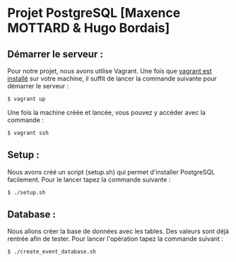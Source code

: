 # Projet PostgreSQL [Maxence MOTTARD & Hugo Bordais]



## Démarrer le serveur :

Pour notre projet, nous avons utilise Vagrant. Une fois que [vagrant est installé](https://www.vagrantup.com/downloads.html) sur votre machine, il suffit de lancer la commande suivante pour démarrer le serveur :

```bash
$ vagrant up
```

Une fois la machine créée et lancée, vous pouvez y accéder avec la commande :

```bash
$ vagrant ssh
```



## Setup :

Nous avons créé un script (setup.sh) qui permet d'installer PostgreSQL facilement. Pour le lancer tapez la commande suivante :

```bash
$ ./setup.sh
```



##  Database : 

Nous allons créer la base de données avec les tables. Des valeurs sont déjà rentrée afin de tester. Pour lancer l'opération tapez la commande suivant :

```bash
$ ./create_event_database.sh
```
